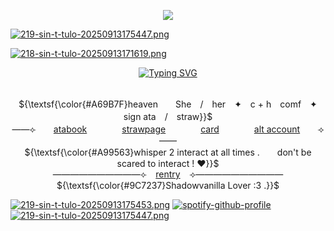 <p align="center"> 
    <p align="center">
<img src="https://komarev.com/ghpvc/?username=FoolsUmbra&appledeception=flat-square&color=A69B7F&label=^w^+++"/>
        
[![219-sin-t-tulo-20250913175447.png](https://i.postimg.cc/2SmZnP73/219-sin-t-tulo-20250913175447.png)](https://postimg.cc/gnSjWt5P)
 
[![218-sin-t-tulo-20250913171619.png](https://i.postimg.cc/RVm5mRTw/218-sin-t-tulo-20250913171619.png)](https://postimg.cc/V5KHBXpN)
<p align="center">
<a href="https://git.io/typing-svg"><img src="https://readme-typing-svg.demolab.com?font=Berkshire+Swash&size=25&pause=1000&color=A47C41&center=true&random=true&width=435&lines=Oh+dear%2C+take+my+hand" alt="Typing SVG" /></a>
<p align="center">
   <br> ${\textsf{\color{#A69B7F}heaven　　She　/　her　✦　c + h　comf　✦　sign ata　/　straw}}$ 
 <br>
  ——⟣　　<a href="https://foolsumbra.atabook.org/">atabook</a>　　　　<a href="https://foolsumbra.straw.page">strawpage</a>　　　　<a href="https://hallooangeredfisheh.carrd.co">card</a>　　　　<a href="https://github.com/appledeception">alt account</a>　　⟢——
     <br> ${\textsf{\color{#A99563}whisper 2 interact at all times .　　don't be scared to interact ! ♥}}$ 
 <br>
   ——————————⟣⠀ <a href="https://rentry.co/FoolsUmbra">rentry</a> ⠀⟢——————————
         <br> ${\textsf{\color{#9C7237}Shadowvanilla Lover :3 .}}$ 
 <br>
  </p>

<p align="center">
    
[![219-sin-t-tulo-20250913175453.png](https://i.postimg.cc/523Fgnsg/219-sin-t-tulo-20250913175453.png)](https://postimg.cc/cvvH4Myt)
[![spotify-github-profile](https://spotify-github-profile.kittinanx.com/api/view?uid=31mdkjn6e3xcotzoxduxj4pujye4&cover_image=true&theme=novatorem&show_offline=false&background_color=121212&interchange=true&bar_color=a38a6a&bar_color_cover=false)](https://spotify-github-profile.kittinanx.com/api/view?uid=31mdkjn6e3xcotzoxduxj4pujye4&redirect=true)
[![219-sin-t-tulo-20250913175447.png](https://i.postimg.cc/2SmZnP73/219-sin-t-tulo-20250913175447.png)](https://postimg.cc/gnSjWt5P)
